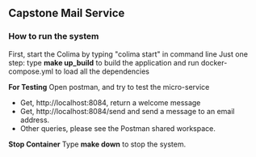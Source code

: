 ## Capstone Mail Service

### How to run the system

First, start the Colima by typing "colima start" in command line
Just one step: type **make up_build** to build the application and run docker-compose.yml to load all the dependencies

**For Testing**
Open postman, and try to test the micro-service

- Get, http://localhost:8084, return a welcome message
- Get, http://localhost:8084/send and send a message to an email address.
- Other queries, please see the Postman shared workspace.

**Stop Container**
Type **make down** to stop the system.
